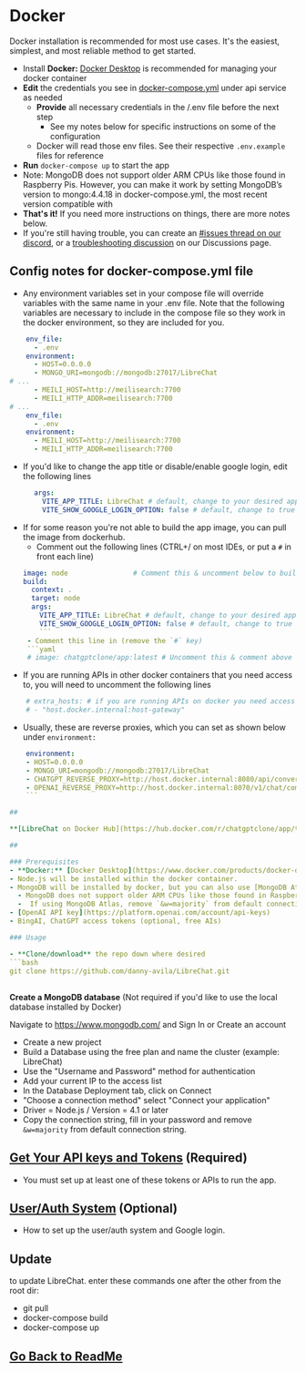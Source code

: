 # Docker

Docker installation is recommended for most use cases. It's the easiest, simplest, and most reliable method to get started.

- Install **Docker:** [Docker Desktop](https://www.docker.com/products/docker-desktop/) is recommended for managing your docker container
-   **Edit**  the credentials you see in  [docker-compose.yml](https://stackedit.io/docker-compose.yml) under api service as needed
    - **Provide** all necessary credentials in the /.env file before the next step
        - See my notes below for specific instructions on some of the configuration
    - Docker will read those env files. See their respective `.env.example` files for reference
-   **Run**  `docker-compose up`  to start the app
-   Note: MongoDB does not support older ARM CPUs like those found in Raspberry Pis. However, you can make it work by setting MongoDB’s version to mongo:4.4.18 in docker-compose.yml, the most recent version compatible with
-   **That's it!** If you need more instructions on things, there are more notes below. 
-   If you're still having trouble, you can create an [#issues thread on our discord](https://discord.gg/weqZFtD9C4), or a [troubleshooting discussion](https://github.com/danny-avila/LibreChat/discussions/new?category=troubleshooting) on our Discussions page.

## Config notes for docker-compose.yml file

- Any environment variables set in your compose file will override variables with the same name in your .env file. Note that the following variables are necessary to include in the compose file so they work in the docker environment, so they are included for you.
```yaml
    env_file:
      - .env
    environment:
      - HOST=0.0.0.0
      - MONGO_URI=mongodb://mongodb:27017/LibreChat
# ...
      - MEILI_HOST=http://meilisearch:7700
      - MEILI_HTTP_ADDR=meilisearch:7700
# ...
    env_file:
      - .env
    environment:
      - MEILI_HOST=http://meilisearch:7700
      - MEILI_HTTP_ADDR=meilisearch:7700
 ```
- If you'd like to change the app title or disable/enable google login, edit the following lines
```yaml
      args:
        VITE_APP_TITLE: LibreChat # default, change to your desired app name
        VITE_SHOW_GOOGLE_LOGIN_OPTION: false # default, change to true if you have google auth setup
```
- If for some reason you're not able to build the app image, you can pull the image from dockerhub.
    - Comment out the following lines (CTRL+/ on most IDEs, or put a `#` in front each line)
    ```yaml
    image: node                # Comment this & uncomment below to build from docker hub image
    build:
      context: .
      target: node
      args:
        VITE_APP_TITLE: LibreChat # default, change to your desired app name
        VITE_SHOW_GOOGLE_LOGIN_OPTION: false # default, change to true if you have google auth setup
        ```
     - Comment this line in (remove the `#` key)
     ```yaml
     # image: chatgptclone/app:latest # Uncomment this & comment above to build from docker hub image
     ```
- If you are running APIs in other docker containers that you need access to, you will need to uncomment the following lines
```yaml
    # extra_hosts: # if you are running APIs on docker you need access to, you will need to uncomment this line and next
    # - "host.docker.internal:host-gateway"
```
  - Usually, these are reverse proxies, which you can set as shown below under `environment:`
  ```yaml 
      environment:
      - HOST=0.0.0.0
      - MONGO_URI=mongodb://mongodb:27017/LibreChat
      - CHATGPT_REVERSE_PROXY=http://host.docker.internal:8080/api/conversation # if you are hosting your own chatgpt reverse proxy with docker
      - OPENAI_REVERSE_PROXY=http://host.docker.internal:8070/v1/chat/completions # if you are hosting your own chatgpt reverse proxy with docker
      ```

##

**[LibreChat on Docker Hub](https://hub.docker.com/r/chatgptclone/app/tags)**

##

### Prerequisites
- **Docker:** [Docker Desktop](https://www.docker.com/products/docker-desktop/) is recommended for managing your docker container
- Node.js will be installed within the docker container.
- MongoDB will be installed by docker, but you can also use [MongoDB Atlas](https://account.mongodb.com/account/login) and providethe connection string in the compose file.
    - MongoDB does not support older ARM CPUs like those found in Raspberry Pis. However, you can make it work by setting MongoDB's version to mongo:4.4.18 in docker-compose.yml, the most recent version compatible with.
    -  If using MongoDB Atlas, remove `&w=majority` from default connection string.
- [OpenAI API key](https://platform.openai.com/account/api-keys)
- BingAI, ChatGPT access tokens (optional, free AIs)

### Usage

- **Clone/download** the repo down where desired
```bash
  git clone https://github.com/danny-avila/LibreChat.git
```
##
  
 **Create a MongoDB database** (Not required if you'd like to use the local database installed by Docker)
 
Navigate to https://www.mongodb.com/ and Sign In or Create an account

- Create a new project
- Build a Database using the free plan and name the cluster (example: LibreChat)
- Use the "Username and Password" method for authentication
- Add your current IP to the access list
- In the Database Deployment tab, click on Connect
- "Choose a connection method" select "Connect your application"
- Driver = Node.js / Version = 4.1 or later
- Copy the connection string, fill in your password and remove `&w=majority` from default connection string.

##

## [Get Your API keys and Tokens](apis_and_tokens.md) (Required)
- You must set up at least one of these tokens or APIs to run the app.

## [User/Auth System](../features/user_auth_system.md) (Optional)
- How to set up the user/auth system and Google login.

## Update
to update LibreChat. enter these commands one after the other from the root dir:
- git pull
- docker-compose build
- docker-compose up

##

## [Go Back to ReadMe](../../README.md)
